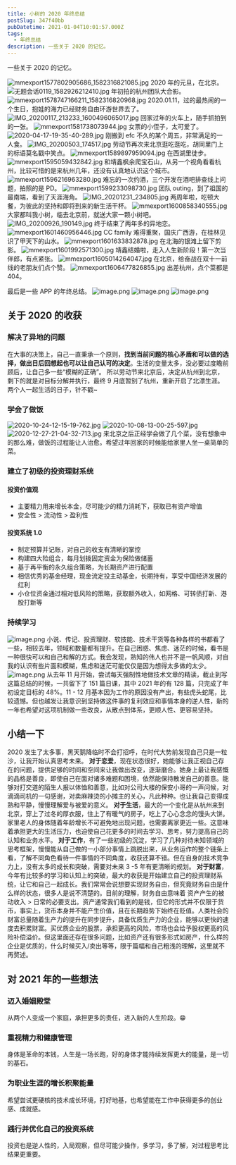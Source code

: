 ```yaml
---
title: 小树的 2020 年终总结
postSlug: 347f40bb
pubDatetime: 2021-01-04T10:01:57.000Z
tags:
  - 年终总结
description: 一些关于 2020 的记忆。
---
```


一些关于 2020 的记忆。

<!-- more -->

![mmexport1577802905686_1582316821085.jpg](/images/annual-summary-2020/1.jpeg)
2020 年的元旦，在北京。
![无题会话0119_1582926212410.jpg](/images/annual-summary-2020/2.jpeg)
年初拍的杭州团队大合影。
![mmexport1578747166211_1582316820968.jpg](/images/annual-summary-2020/3.jpeg)
2020.01.11，过的最热闹的一个生日，抱娃的海力已经财务自由环游世界去了。
![IMG_20200117_213233_1600496065017.jpg](/images/annual-summary-2020/4.jpeg)
回家过年的火车上，随手抓拍到的一张。
![mmexport1581738073944.jpg](/images/annual-summary-2020/5.jpeg)
女票的小侄子，太可爱了。
![2020-04-17-19-35-40-289.jpg](/images/annual-summary-2020/6.jpeg)
刚搬到 efc 不久的某个周五，非常满足的一人食。
![IMG_20200503_174517.jpg](/images/annual-summary-2020/7.jpeg)
劳动节再次来北京逛吃逛吃，胡同里门上的标语莫名戳中笑点。
![mmexport1589897959094.jpg](/images/annual-summary-2020/8.jpeg)
在西湖里徒步。
![mmexport1595059432842.jpg](/images/annual-summary-2020/9.jpeg)
和靖鑫枫余爬宝石山，从另一个视角看看杭州，比较可惜的是来杭州几年，还没有认真地认识这个城市。
![mmexport1596216963280.jpg](/images/annual-summary-2020/10.jpeg)
难忘的一次约酒，三个开发在酒吧排查线上问题，拍照的是 PD。
![mmexport1599233098730.jpg](/images/annual-summary-2020/11.jpeg)
团队 outing，到了祖国的最南端，看到了天涯海角。
![IMG_20201231_234805.jpg](/images/annual-summary-2020/12.jpeg)
两周年啦，吃顿大餐，为彼此的坚持和即将到来的新生活干杯。
![mmexport1600858340555.jpg](/images/annual-summary-2020/13.jpeg)
大家都叫我小树，临去北京前，就送大家一颗小树吧。
![IMG_20200926_190149.jpg](/images/annual-summary-2020/14.jpeg)
终于结束了两年多的异地恋。
![mmexport1601460956446.jpg](/images/annual-summary-2020/15.jpeg)
CC family 难得重聚，国庆广西游，在桂林见识了甲天下的山水。
![mmexport1601633832878.jpg](/images/annual-summary-2020/16.jpeg)
在北海的银滩上留下剪影。
![mmexport1601992571300.jpg](/images/annual-summary-2020/17.jpeg)
靖鑫结婚啦，走入人生新阶段！第一次当伴郎，有点紧张。
![mmexport1605014264047.jpg](/images/annual-summary-2020/18.jpeg)
在北京，给奋战在双十一前线的老朋友们点个赞。
![mmexport1606477826855.jpg](/images/annual-summary-2020/19.jpeg)
出差杭州，点个菜都是 404。

最后是一些 APP 的年终总结。
![image.png](/images/annual-summary-2020/20.png)
![image.png](/images/annual-summary-2020/21.png)
![image.png](/images/annual-summary-2020/22.png)

## 关于 2020 的收获

### 解决了异地的问题

在大事的决策上，自己一直秉承一个原则，**找到当前问题的核心矛盾和可以做的选择，做出日后回想起也可以让自己认可的决定**。生活的变量太多，没必要过度瞻前顾后，让自己多一些“模糊的正确”。
所以劳动节来北京后，决定从杭州到北京，剩下的就是对目标分解并执行，最终 9 月底暂别了杭州，重新开启了北漂生涯。两个人一起生活的日子，针不戳~

### 学会了做饭

![2020-10-24-12-15-19-762.jpg](/images/annual-summary-2020/23.jpeg)
![2020-10-08-13-00-25-597.jpg](/images/annual-summary-2020/24.jpeg)
![2020-12-27-21-04-32-713.jpg](/images/annual-summary-2020/25.jpeg)
来北京之后正经学会做了几个菜，没有想象中的那么难，做饭的过程能让人治愈。希望过年回家的时候能给家里人坐一桌简单的菜。

### 建立了初级的投资理财系统

#### 投资价值观

- 主要精力用来增长本金，尽可能少的精力消耗下，获取已有资产增值
- 安全性 > 流动性 > 盈利性

#### 投资系统 1.0

- 制定预算并记账，对自己的收支有清晰的掌控
- 构建四大险组合，每月划拨固定资金为保险做储蓄
- 基于再平衡的永久组合策略，为长期资产进行配置
- 相信优秀的基金经理，现金流定投主动基金，长期持有，享受中国经济发展的红利
- 小仓位资金通过相对低风险的策略，获取额外收入，如网格、可转债打新、港股打新等

### 持续学习

![image.png](/images/annual-summary-2020/26.png)
小说、传记、投资理财、软技能、技术干货等各种各样的书都看了一些，相较去年，领域和数量都有提升。在自己困惑、焦虑、迷茫的时候，看书是一种很快可以和自己和解的方式。我会发现，熟知的伟人也并不是一帆风顺，对自我的认识有些片面和模糊，焦虑和迷茫可能仅仅是因为想得太多做的太少。
![image.png](/images/annual-summary-2020/27.png)
从去年 11 月开始，尝试每天强制性地做技术文章的精读，截止到写这篇总结的时候，一共留下了 151 篇日课，其中 2021 年的有 128 篇，只完成了年初设定目标的 48%。11 - 12 月基本因为工作的原因没有产出，有些虎头蛇尾，比较遗憾。但也越发让我意识到坚持做这件事的复利效应和事情本身的逆人性，新的一年也希望对这项机制做一些改良，从散点到体系，更顺人性、更容易坚持。

## 小结一下

2020 发生了太多事，黑天鹅降临时不会打招呼，在时代大势前发现自己只是一粒沙，让我开始认真思考未来。
**对于恋爱**，现在状态很好，她能够让我正视自己存在的问题，提供足够的时间和空间来让我做出改变，逐渐磨合。她身上最让我感慨的品格是善良，即使自己在面对诸多难题和困境，依然能保持散发自己的善意。能够对打交道的陌生人报以体恤和善意，比如对公司大楼的保安小哥的一声问候，对滴滴司机的一句感谢，对卖麻辣烫的小摊主的关心，凡此种种。也让我自己变得成熟和平静，慢慢理解爱与被爱的意义。
**对于生活**，最大的一个变化是从杭州来到北京，穿上了过冬的厚衣服，住上了有暖气的房子，吃上了心心念念的馒头大饼。家里老人的身体随着年龄增长不可避免地出现问题，也需要离家更近一些。这意味着承担更大的生活压力，也迫使自己花更多的时间去学习、思考，努力提高自己的认知和业务水平。
**对于工作**，有了一些初级的沉淀，学习了几种对待未知领域的思考框架，慢慢能从自己做的一小部分事情上跳脱出来，从业务运作的整个链条上看，了解不同角色看待一件事情的不同角度，收获还算不错。但在自身的技术竞争力上，没有太多的成长和突破，需要对未来 3 -5 年有更清晰的规划。
**对于财富**，今年有比较多的学习和认知上的突破，最大的收获是开始建立自己的投资理财系统，让它和自己一起成长。我们常常会说想要实现财务自由，但究竟财务自由是什么样的状态，很多人是说不清楚的。目前的理解，财务自由意味着 资产产生的被动收入 > 日常的必要支出。资产通常我们看到的是钱，但它的形式并不仅限于货币，事实上，货币本身并不能产生价值，且在长期趋势下始终在贬值。人类社会的财富总量随着生产力的提升在同步提升，具备优质生产力的企业，能够以更快的速度去积累财富。买优质企业的股票，承担更高的风险，市场也会给予股权更高的风险补偿溢价。但这里面还存在很多问题，比如资产还有很多形式如房产，什么样的企业是优质的，什么时候买入/卖出等等，限于篇幅和自己粗浅的理解，这里就不再赘述。

## 对 2021 年的一些想法

### 迈入婚姻殿堂

从两个人变成一个家庭，承担更多的责任，进入新的人生阶段。😁

### 重视精力和健康管理

身体是革命的本钱，人生是一场长跑，好的身体才能持续发挥更大的能量，是一切的基石。

### 为职业生涯的增长积聚能量

希望尝试更硬核的技术成长环境，打好地基，也希望能在工作中获得更多的创业感、成就感。

### 践行并优化自己的投资系统

投资也是逆人性的，入局观察，但尽可能少操作，多学习，多了解，对过程思考比结果更重要。
